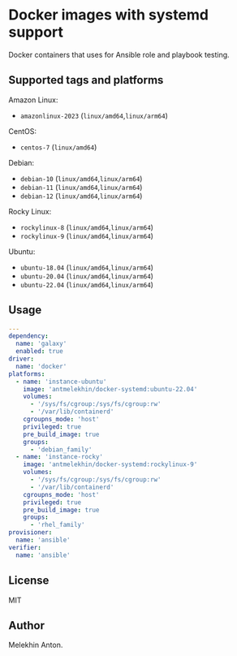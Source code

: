 # Docker images with systemd support

Docker containers that uses for Ansible role and playbook testing.

## Supported tags and platforms

Amazon Linux:

- `amazonlinux-2023` (`linux/amd64`,`linux/arm64`)

CentOS:

- `centos-7` (`linux/amd64`)

Debian:

- `debian-10` (`linux/amd64`,`linux/arm64`)
- `debian-11` (`linux/amd64`,`linux/arm64`)
- `debian-12` (`linux/amd64`,`linux/arm64`)

Rocky Linux:

- `rockylinux-8` (`linux/amd64`,`linux/arm64`)
- `rockylinux-9` (`linux/amd64`,`linux/arm64`)

Ubuntu:

- `ubuntu-18.04` (`linux/amd64`,`linux/arm64`)
- `ubuntu-20.04` (`linux/amd64`,`linux/arm64`)
- `ubuntu-22.04` (`linux/amd64`,`linux/arm64`)

## Usage

```yaml
---
dependency:
  name: 'galaxy'
  enabled: true
driver:
  name: 'docker'
platforms:
  - name: 'instance-ubuntu'
    image: 'antmelekhin/docker-systemd:ubuntu-22.04'
    volumes:
      - '/sys/fs/cgroup:/sys/fs/cgroup:rw'
      - '/var/lib/containerd'
    cgroupns_mode: 'host'
    privileged: true
    pre_build_image: true
    groups:
      - 'debian_family'
  - name: 'instance-rocky'
    image: 'antmelekhin/docker-systemd:rockylinux-9'
    volumes:
      - '/sys/fs/cgroup:/sys/fs/cgroup:rw'
      - '/var/lib/containerd'
    cgroupns_mode: 'host'
    privileged: true
    pre_build_image: true
    groups:
      - 'rhel_family'
provisioner:
  name: 'ansible'
verifier:
  name: 'ansible'
```

## License

MIT

## Author

Melekhin Anton.

